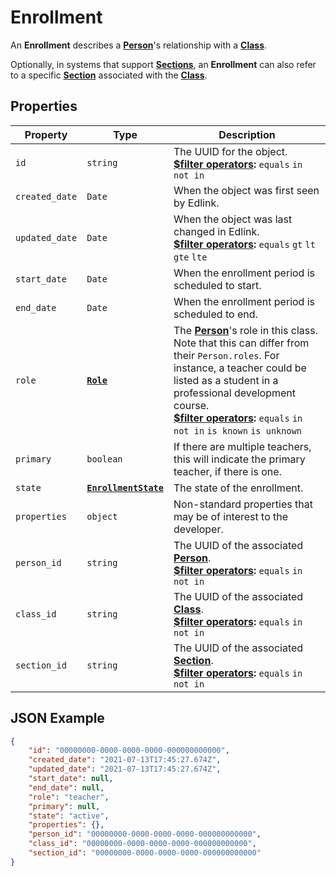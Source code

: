 # Enrollment
An **Enrollment** describes a **[Person](person)**'s relationship with a **[Class](class)**.

Optionally, in systems that support **[Sections](section)**, an **Enrollment** can also refer to a specific **[Section](section)** associated with the **[Class](class)**.

## Properties
| Property | Type | Description |
| -------- | ---- | ----------- |
| `id` | `string` | The UUID for the object.<br/>**[$filter operators](../../../../guides/v2.0/filtering-results):** `equals` `in` `not in` |
| `created_date` | `Date` | When the object was first seen by Edlink. |
| `updated_date` | `Date` | When the object was last changed in Edlink.<br/>**[$filter operators](../../../../guides/v2.0/filtering-results):** `equals` `gt` `lt` `gte` `lte` |
| `start_date` | `Date` | When the enrollment period is scheduled to start. |
| `end_date` | `Date` | When the enrollment period is scheduled to end. |
| `role` | **[`Role`](enums/role)** | The **[Person](person)**'s role in this class. Note that this can differ from their `Person.roles`. For instance, a teacher could be listed as a student in a professional development course.<br/>**[$filter operators](../../../../guides/v2.0/filtering-results):** `equals` `in` `not in` `is known` `is unknown` |
| `primary` | `boolean` | If there are multiple teachers, this will indicate the primary teacher, if there is one. |
| `state` | **[`EnrollmentState`](enums/enrollment-state)** | The state of the enrollment. |
| `properties` | `object` | Non-standard properties that may be of interest to the developer. |
| `person_id` | `string` | The UUID of the associated **[Person](person)**.<br/>**[$filter operators](../../../../guides/v2.0/filtering-results):** `equals` `in` `not in` |
| `class_id` | `string` | The UUID of the associated **[Class](class)**.<br/>**[$filter operators](../../../../guides/v2.0/filtering-results):** `equals` `in` `not in` |
| `section_id` | `string` | The UUID of the associated **[Section](section)**.<br/>**[$filter operators](../../../../guides/v2.0/filtering-results):** `equals` `in` `not in` |

## JSON Example
```json
{
    "id": "00000000-0000-0000-0000-000000000000",
    "created_date": "2021-07-13T17:45:27.674Z",
    "updated_date": "2021-07-13T17:45:27.674Z",
    "start_date": null,
    "end_date": null,
    "role": "teacher",
    "primary": null,
    "state": "active",
    "properties": {},
    "person_id": "00000000-0000-0000-0000-000000000000",
    "class_id": "00000000-0000-0000-0000-000000000000",
    "section_id": "00000000-0000-0000-0000-000000000000"
}
```
